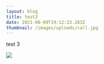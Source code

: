 ```yaml
---
layout: blog
title: test3
date: 2021-06-09T19:12:23.283Z
thumbnail: /images/uploads/call.jpg
---
```

test 3

![](/images/uploads/call.jpg)